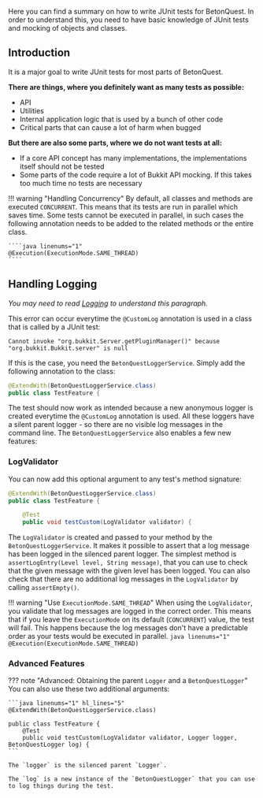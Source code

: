 Here you can find a summary on how to write JUnit tests for BetonQuest. In order to understand this, you need to have
basic knowledge of JUnit tests and mocking of objects and classes.

## Introduction

It is a major goal to write JUnit tests for most parts of BetonQuest.

**There are things, where you definitely want as many tests as possible:**

- API
- Utilities
- Internal application logic that is used by a bunch of other code
- Critical parts that can cause a lot of harm when bugged

**But there are also some parts, where we do not want tests at all:**

- If a core API concept has many implementations, the implementations itself should not be tested
- Some parts of the code require a lot of Bukkit API mocking. If this takes too much time no tests are
  necessary

!!! warning "Handling Concurrency"
    By default, all classes and methods are executed `CONCURRENT`. This means that its tests are run in parallel which saves
    time. Some tests cannot be executed in parallel, in such cases the following annotation needs to be 
    added to the related methods or the entire class.
    
    ````java linenums="1"
    @Execution(ExecutionMode.SAME_THREAD)
    ````

## Handling Logging

_You may need to read [Logging](../../../API/Logging.md) to understand this paragraph._

This error can occur everytime the `@CustomLog` annotation is used in a class that is called by a JUnit test:

```
Cannot invoke "org.bukkit.Server.getPluginManager()" because "org.bukkit.Bukkit.server" is null
```

If this is the case, you need the `BetonQuestLoggerService`. Simply add the following annotation to the
class:

````java linenums="1" hl_lines="1"
@ExtendWith(BetonQuestLoggerService.class)
public class TestFeature {
````

The test should now work as intended because a new anonymous logger is created everytime the `@CustomLog` annotation
is used. All these loggers have a silent parent logger - so there are no visible log messages in the command line. The 
`BetonQuestLoggerService` also enables a few new features:

### LogValidator

You can now add this optional argument to any test's method signature:

```java linenums="1" hl_lines="5"
@ExtendWith(BetonQuestLoggerService.class)
public class TestFeature {

    @Test
    public void testCustom(LogValidator validator) {
```

The `LogValidator` is created and passed to your method by the `BetonQuestLoggerService`.
It makes it possible to assert that a log message has been logged in the silenced parent logger.
The simplest method is `assertLogEntry(Level level, String message)`, that you can use to check
that the given message with the given level has been logged. You can also check that there are no additional log 
messages in the `LogValidator` by calling `assertEmpty()`.

!!! warning "Use `ExecutionMode.SAME_THREAD`"
    When using the `LogValidator`, you validate that log messages are logged in the correct order. This means that
    if you leave the `ExecutionMode` on its default (`CONCURRENT`) value, the test will fail. This happens because the
    log messages don't have a predictable order as your tests would be executed in parallel.
    ````java linenums="1"
    @Execution(ExecutionMode.SAME_THREAD)
    ````

### Advanced Features

??? note "Advanced: Obtaining the parent `Logger` and a `BetonQuestLogger`"
    You can also use these two additional arguments:
    
    ```java linenums="1" hl_lines="5"
    @ExtendWith(BetonQuestLoggerService.class)

    public class TestFeature {
        @Test
        public void testCustom(LogValidator validator, Logger logger, BetonQuestLogger log) {
    ```
    
    The `logger` is the silenced parent `Logger`.

    The `log` is a new instance of the `BetonQuestLogger` that you can use to log things during the test.
